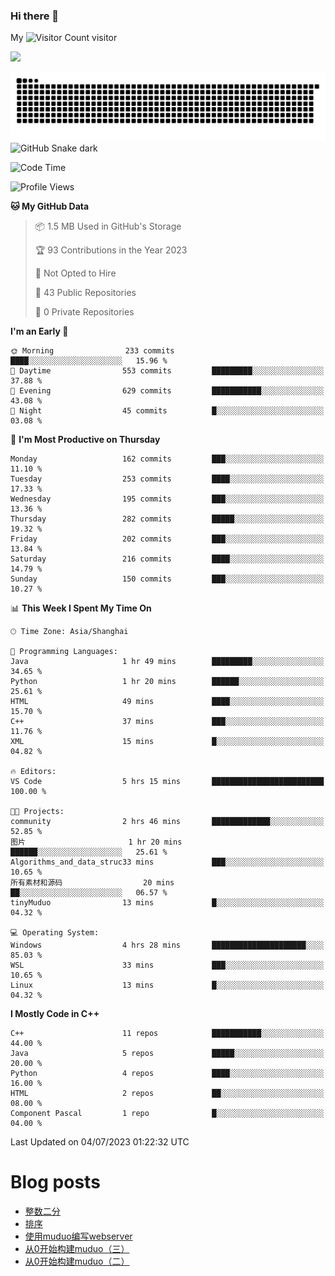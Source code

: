 ### Hi there 👋

My ![Visitor Count](https://profile-counter.glitch.me/bugcat9/count.svg) visitor
<!--
**bugcat9/bugcat9** is a ✨ _special_ ✨ repository because its `README.md` (this file) appears on your GitHub profile.

Here are some ideas to get you started:

- 🔭 I’m currently working on ...
- 🌱 I’m currently learning ...
- 👯 I’m looking to collaborate on ...
- 🤔 I’m looking for help with ...
- 💬 Ask me about ...
- 📫 How to reach me: ...
- 😄 Pronouns: ...
- ⚡ Fun fact: ...
-->
![](https://github-readme-stats.vercel.app/api?username=bugcat9)

![GitHub Snake Light](https://raw.githubusercontent.com/bugcat9/bugcat9/output/github-contribution-grid-snake.svg#gh-light-mode-only)
![GitHub Snake dark](github-snake-dark.svg#gh-dark-mode-only)


<!--START_SECTION:waka-->
![Code Time](http://img.shields.io/badge/Code%20Time-859%20hrs%205%20mins-blue)

![Profile Views](http://img.shields.io/badge/Profile%20Views-0-blue)

**🐱 My GitHub Data** 

> 📦 1.5 MB Used in GitHub's Storage 
 > 
> 🏆 93 Contributions in the Year 2023
 > 
> 🚫 Not Opted to Hire
 > 
> 📜 43 Public Repositories 
 > 
> 🔑 0 Private Repositories 
 > 
**I'm an Early 🐤** 

```text
🌞 Morning                233 commits         ████░░░░░░░░░░░░░░░░░░░░░   15.96 % 
🌆 Daytime                553 commits         █████████░░░░░░░░░░░░░░░░   37.88 % 
🌃 Evening                629 commits         ███████████░░░░░░░░░░░░░░   43.08 % 
🌙 Night                  45 commits          █░░░░░░░░░░░░░░░░░░░░░░░░   03.08 % 
```
📅 **I'm Most Productive on Thursday** 

```text
Monday                   162 commits         ███░░░░░░░░░░░░░░░░░░░░░░   11.10 % 
Tuesday                  253 commits         ████░░░░░░░░░░░░░░░░░░░░░   17.33 % 
Wednesday                195 commits         ███░░░░░░░░░░░░░░░░░░░░░░   13.36 % 
Thursday                 282 commits         █████░░░░░░░░░░░░░░░░░░░░   19.32 % 
Friday                   202 commits         ███░░░░░░░░░░░░░░░░░░░░░░   13.84 % 
Saturday                 216 commits         ████░░░░░░░░░░░░░░░░░░░░░   14.79 % 
Sunday                   150 commits         ███░░░░░░░░░░░░░░░░░░░░░░   10.27 % 
```


📊 **This Week I Spent My Time On** 

```text
🕑︎ Time Zone: Asia/Shanghai

💬 Programming Languages: 
Java                     1 hr 49 mins        █████████░░░░░░░░░░░░░░░░   34.65 % 
Python                   1 hr 20 mins        ██████░░░░░░░░░░░░░░░░░░░   25.61 % 
HTML                     49 mins             ████░░░░░░░░░░░░░░░░░░░░░   15.70 % 
C++                      37 mins             ███░░░░░░░░░░░░░░░░░░░░░░   11.76 % 
XML                      15 mins             █░░░░░░░░░░░░░░░░░░░░░░░░   04.82 % 

🔥 Editors: 
VS Code                  5 hrs 15 mins       █████████████████████████   100.00 % 

🐱‍💻 Projects: 
community                2 hrs 46 mins       █████████████░░░░░░░░░░░░   52.85 % 
图片                       1 hr 20 mins        ██████░░░░░░░░░░░░░░░░░░░   25.61 % 
Algorithms_and_data_struc33 mins             ███░░░░░░░░░░░░░░░░░░░░░░   10.65 % 
所有素材和源码                  20 mins             ██░░░░░░░░░░░░░░░░░░░░░░░   06.57 % 
tinyMuduo                13 mins             █░░░░░░░░░░░░░░░░░░░░░░░░   04.32 % 

💻 Operating System: 
Windows                  4 hrs 28 mins       █████████████████████░░░░   85.03 % 
WSL                      33 mins             ███░░░░░░░░░░░░░░░░░░░░░░   10.65 % 
Linux                    13 mins             █░░░░░░░░░░░░░░░░░░░░░░░░   04.32 % 
```

**I Mostly Code in C++** 

```text
C++                      11 repos            ███████████░░░░░░░░░░░░░░   44.00 % 
Java                     5 repos             █████░░░░░░░░░░░░░░░░░░░░   20.00 % 
Python                   4 repos             ████░░░░░░░░░░░░░░░░░░░░░   16.00 % 
HTML                     2 repos             ██░░░░░░░░░░░░░░░░░░░░░░░   08.00 % 
Component Pascal         1 repo              █░░░░░░░░░░░░░░░░░░░░░░░░   04.00 % 
```




 Last Updated on 04/07/2023 01:22:32 UTC
<!--END_SECTION:waka-->
# Blog posts
<!-- BLOG-POST-LIST:START -->
- [整数二分](https://bugcat.top/2023/07/01/%E7%AE%97%E6%B3%95%E5%AD%A6%E4%B9%A0/%E6%95%B4%E6%95%B0%E4%BA%8C%E5%88%86/)
- [排序](https://bugcat.top/2023/07/01/%E7%AE%97%E6%B3%95%E5%AD%A6%E4%B9%A0/%E6%8E%92%E5%BA%8F/)
- [使用muduo编写webserver](https://bugcat.top/2023/02/13/Linux/%E4%BB%8E0%E5%BC%80%E5%A7%8B%E6%9E%84%E5%BB%BAmuduo/%E4%BD%BF%E7%94%A8muduo%E7%BC%96%E5%86%99webserver/)
- [从0开始构建muduo（三）](https://bugcat.top/2023/02/03/Linux/%E4%BB%8E0%E5%BC%80%E5%A7%8B%E6%9E%84%E5%BB%BAmuduo/%E4%BB%8E0%E5%BC%80%E5%A7%8B%E6%9E%84%E5%BB%BAmuduo%EF%BC%88%E4%B8%89%EF%BC%89/)
- [从0开始构建muduo（二）](https://bugcat.top/2023/02/03/Linux/%E4%BB%8E0%E5%BC%80%E5%A7%8B%E6%9E%84%E5%BB%BAmuduo/%E4%BB%8E0%E5%BC%80%E5%A7%8B%E6%9E%84%E5%BB%BAmuduo%EF%BC%88%E4%BA%8C%EF%BC%89/)
<!-- BLOG-POST-LIST:END -->
